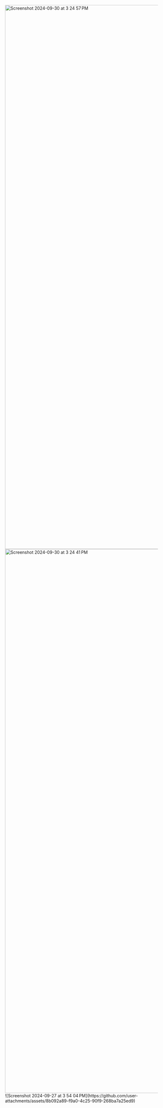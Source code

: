 <img width="1792" alt="Screenshot 2024-09-30 at 3 24 57 PM" src="https://github.com/user-attachments/assets/3ef4e1b8-a372-4b6e-8248-47d53d388cdd">
<img width="1792" alt="Screenshot 2024-09-30 at 3 24 41 PM" src="https://github.com/user-attachments/assets/dc925d2a-ff14-434e-bdd6-5643d4282d9f">
![Screenshot 2024-09-27 at 3 54 04 PM](https://github.com/user-attachments/assets/8b092a89-f9a0-4c25-90f9-268ba7a25ed9)



